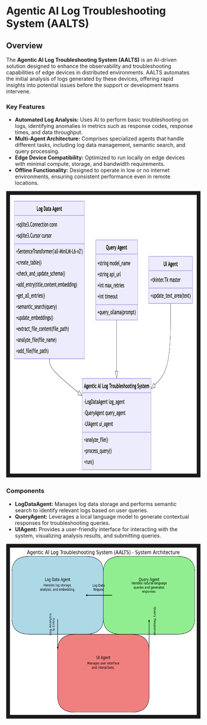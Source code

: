 # Agentic AI Log Troubleshooting System (AALTS)

## Overview

The **Agentic AI Log Troubleshooting System (AALTS)** is an AI-driven solution designed to enhance the observability and troubleshooting capabilities of edge devices in distributed environments. AALTS automates the initial analysis of logs generated by these devices, offering rapid insights into potential issues before the support or development teams intervene.

### Key Features
- **Automated Log Analysis:** Uses AI to perform basic troubleshooting on logs, identifying anomalies in metrics such as response codes, response times, and data throughput.
- **Multi-Agent Architecture:** Comprises specialized agents that handle different tasks, including log data management, semantic search, and query processing.
- **Edge Device Compatibility:** Optimized to run locally on edge devices with minimal compute, storage, and bandwidth requirements.
- **Offline Functionality:** Designed to operate in low or no internet environments, ensuring consistent performance even in remote locations.

<img src="https://github.com/UjwalKandi/dfs-aalts-saasops/blob/86b19b2ed2e2a8f1fd2a0d2a3a6a4cbf1a976a26/flow-dig.png" width="850" height="750" border="10" />

### Components
- **LogDataAgent:** Manages log data storage and performs semantic search to identify relevant logs based on user queries.
- **QueryAgent:** Leverages a local language model to generate contextual responses for troubleshooting queries.
- **UIAgent:** Provides a user-friendly interface for interacting with the system, visualizing analysis results, and submitting queries.

<img src="https://github.com/UjwalKandi/dfs-aalts-saasops/blob/376dc20a927e4907fcae1ee5e249b5ecfeb8e3cf/output.png" width="600" height="450" border="10"/>
